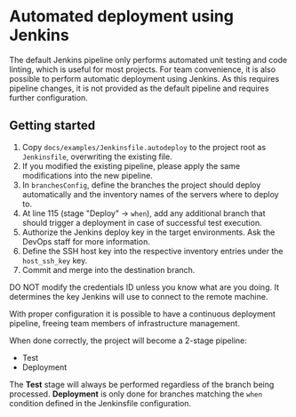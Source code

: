 # Automated deployment using Jenkins

The default Jenkins pipeline only performs automated unit testing and code linting, which is useful for most projects. For team convenience, it is also possible to perform automatic deployment using Jenkins.
As this requires pipeline changes, it is not provided as the default pipeline and requires further configuration.

## Getting started

1. Copy `docs/examples/Jenkinsfile.autodeploy` to the project root as `Jenkinsfile`, overwriting the existing file.
2. If you modified the existing pipeline, please apply the same modifications into the new pipeline.
3. In `branchesConfig`, define the branches the project should deploy automatically and the inventory names of the servers where to deploy to.
4. At line 115 (stage "Deploy" -> `when`), add any additional branch that should trigger a deployment in case of successful test execution.
5. Authorize the Jenkins deploy key in the target environments. Ask the DevOps staff for more information.
6. Define the SSH host key into the respective inventory entries under the `host_ssh_key` key.
7. Commit and merge into the destination branch.

DO NOT modify the credentials ID unless you know what are you doing. It determines the key Jenkins will use to connect to the remote machine.

With proper configuration it is possible to have a continuous deployment pipeline, freeing team members of infrastructure management.

When done correctly, the project will become a 2-stage pipeline:

* Test
* Deployment

The **Test** stage will always be performed regardless of the branch being processed. **Deployment** is only done for branches matching the `when` condition defined in the Jenkinsfile configuration.
